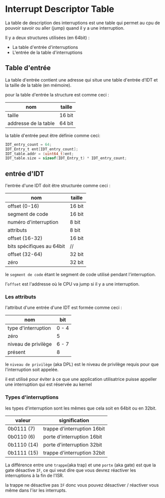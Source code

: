 # Interrupt Descriptor Table

La table de description des interruptions est une table qui permet au cpu 
de pouvoir savoir ou aller (jump) quand il y a une interruption.

Il y a deux structures utilisées (en 64bit) : 

- La table d'entrée d'interruptions
- L'entrée de la table d'interruptions 

## Table d'entrée

La table d'entrée contient une adresse qui situe une table d'entrée d'IDT et la taille de la table (en mémoire).

pour la table d'entrée la structure est comme ceci :

|nom                    |taille     |
|-----------------------|-----------|
|taille                 | 16 bit    |
|addresse de la table   | 64 bit    |

la table d'entrée peut être définie comme ceci:
```c
IDT_entry_count = 64; 
IDT_Entry_t ent[IDT_entry_count];
IDT_table.addr = (uint64_t)ent;
IDT_table.size = sizeof(IDT_Entry_t) * IDT_entry_count;
```

## entrée d'IDT

l'entrée d'une IDT doit être structurée comme ceci :

|nom                        |taille     |
|---------------------------|-----------|
|offset (0-16)              | 16 bit    |
|segment de code            | 16 bit    |
|numéro d'interruption      | 8 bit     |
|attributs                  | 8 bit     |
|offset (16-32)             | 16 bit    |
|bits spécifiques au 64bit  | //        |
|offset (32-64)             | 32 bit    |
|zéro                       | 32 bit    |

le `segment de code` étant le segment de code utilisé pendant l'interruption.

l'`offset` est l'addresse où le CPU va jump si il y a une interruption. 

### Les attributs 
l'attribut d'une entrée d'une IDT est formée comme ceci : 

|nom                    |bit        |
|-----------------------|-----------|
|type d'interruption    | 0 - 4     |
|zéro                   | 5         |
|niveau de privilège    | 6 - 7     |
|présent                | 8         |

le `niveau de privilège` (aka DPL) est le niveau de privilège requis pour que l'interruption soit appelée.

il est utilisé pour éviter à ce que une application utilisatrice puisse appeller une interruption qui est réservée au kernel


### Types d'interruptions

les types d'interruption sont les mêmes que cela soit en 64bit ou en 32bit. 

|valeur                 |signification                          |
|-----------------------|---------------------------------------|
|0b0111 (7)             | trappe d'interruption 16bit           |
|0b0110 (6)             | porte d'interruption  16bit           |
|0b1110 (14)            | porte d'interruption  32bit           |
|0b1111 (15)            | trappe d'interruption 32bit           |

La différence entre une `trappe`(aka trap) et une `porte` (aka gate) est que la gate désactive `IF`, ce qui veut dire que vous devrez réactiver les interruptions à la fin de l'ISR.

la trappe ne désactive pas `IF` donc vous pouvez désactiver / réactiver vous même dans l'isr les interrupts.

